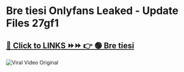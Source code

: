 
 # Bre tiesi Onlyfans Leaked - Update Files 27gf1

## <h2><a href="https://clipsfans.com/Bre_tiesi&ref=git">🔗 Click to LINKS ⏩⏩ 👉 🟢 Bre tiesi </a></h2>

<a href="https://clipsfans.com/Bre_tiesi&ref=git" rel="nofollow" data-target="animated-image.originalLink"><img src="https://i.ibb.co.com/xMMVF88/686577567.gif" alt="Viral Video Original" style="max-width: 100%; display: inline-block;" data-target="animated-image.originalImage"></a>

